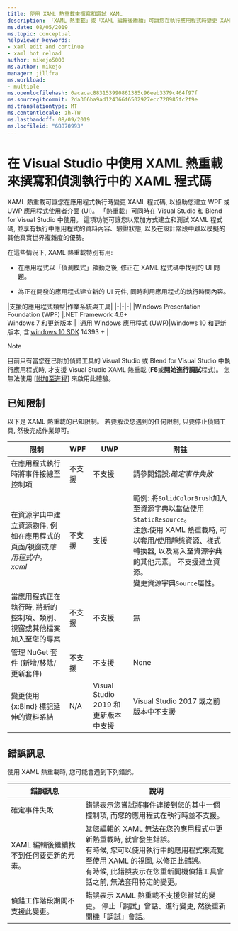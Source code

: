 ```yaml
---
title: 使用 XAML 熱重載來撰寫和調試 XAML
description: 「XAML 熱重載」或「XAML 編輯後繼續」可讓您在執行應用程式時變更 XAML 程式碼
ms.date: 08/05/2019
ms.topic: conceptual
helpviewer_keywords:
- xaml edit and continue
- xaml hot reload
author: mikejo5000
ms.author: mikejo
manager: jillfra
ms.workload:
- multiple
ms.openlocfilehash: 0acacac883153990861385c96eeb3379c464f97f
ms.sourcegitcommit: 2da366ba9ad124366f6502927ecc720985fc2f9e
ms.translationtype: MT
ms.contentlocale: zh-TW
ms.lasthandoff: 08/09/2019
ms.locfileid: "68870993"
---
```

# <a name="write-and-debug-running-xaml-code-with-xaml-hot-reload-in-visual-studio"></a>在 Visual Studio 中使用 XAML 熱重載來撰寫和偵測執行中的 XAML 程式碼

XAML 熱重載可讓您在應用程式執行時變更 XAML 程式碼, 以協助您建立 WPF 或 UWP 應用程式使用者介面 (UI)。 「熱重載」可同時在 Visual Studio 和 Blend for Visual Studio 中使用。 這項功能可讓您以累加方式建立和測試 XAML 程式碼, 並享有執行中應用程式的資料內容、驗證狀態, 以及在設計階段中難以模擬的其他真實世界複雜度的優勢。

在這些情況下, XAML 熱重載特別有用:

* 在應用程式以「偵測模式」啟動之後, 修正在 XAML 程式碼中找到的 UI 問題。

* 為正在開發的應用程式建立新的 UI 元件, 同時利用應用程式的執行時間內容。

|支援的應用程式類型|作業系統與工具|
|-|-|-|
|Windows Presentation Foundation (WPF) |.NET Framework 4.6+</br>Windows 7 和更新版本 |
|通用 Windows 應用程式 (UWP)|Windows 10 和更新版本, 含 [windows 10 SDK](https://developer.microsoft.com/windows/downloads/windows-10-sdk) 14393 + |

> [!NOTE]
> 目前只有當您在已附加偵錯工具的 Visual Studio 或 Blend for Visual Studio 中執行應用程式時, 才支援 Visual Studio XAML 熱重載 (**F5**或**開始進行調試**程式)。 您無法使用 [[附加至進程](../debugger/attach-to-running-processes-with-the-visual-studio-debugger.md)] 來啟用此體驗。

## <a name="known-limitations"></a>已知限制

以下是 XAML 熱重載的已知限制。 若要解決您遇到的任何限制, 只要停止偵錯工具, 然後完成作業即可。

|限制|WPF|UWP|附註|
|-|-|-|-|
|在應用程式執行時將事件接線至控制項|不支援|不支援|請參閱錯誤:*確定事件失敗*|
|在資源字典中建立資源物件, 例如在應用程式的頁面/視窗或*應用程式中。 xaml*|不支援|支援|範例: 將`SolidColorBrush`加入至資源字典以當做使用`StaticResource`。</br>注意:使用 XAML 熱重載時, 可以套用/使用靜態資源、樣式轉換器, 以及寫入至資源字典的其他元素。 不支援建立資源。</br> 變更資源字典`Source`屬性。|
|當應用程式正在執行時, 將新的控制項、類別、視窗或其他檔案加入至您的專案|不支援|不支援|無|
|管理 NuGet 套件 (新增/移除/更新套件)|不支援|不支援|None|
|變更使用 {x:Bind} 標記延伸的資料系結|N/A|Visual Studio 2019 和更新版本中支援|Visual Studio 2017 或之前版本中不支援|

## <a name="error-messages"></a>錯誤訊息

使用 XAML 熱重載時, 您可能會遇到下列錯誤。

|錯誤訊息|說明|
|-|-|
|確定事件失敗|錯誤表示您嘗試將事件連接到您的其中一個控制項, 而您的應用程式在執行時並不支援。|
|XAML 編輯後繼續找不到任何要更新的元素。|當您編輯的 XAML 無法在您的應用程式中更新熱重載時, 就會發生錯誤。</br> 有時候, 您可以使用執行中的應用程式來流覽至使用 XAML 的視圖, 以修正此錯誤。</br> 有時候, 此錯誤表示在您重新開機偵錯工具會話之前, 無法套用特定的變更。 |
|偵錯工作階段期間不支援此變更。|錯誤表示 XAML 熱重載不支援您嘗試的變更。 停止「調試」會話、進行變更, 然後重新開機「調試」會話。|

